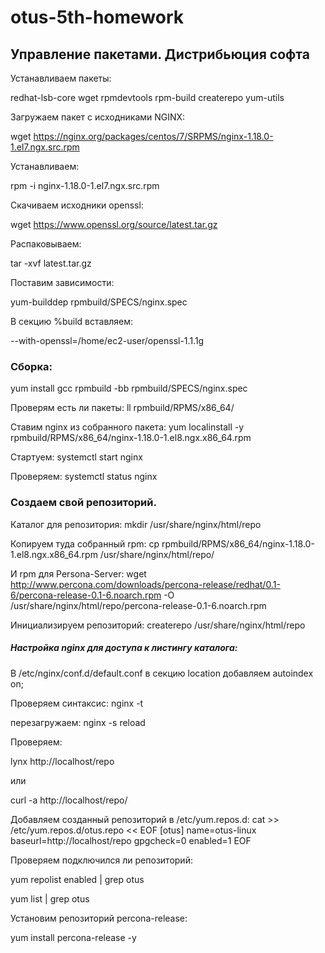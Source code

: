 # otus-5th-homework
##  Управление пакетами. Дистрибьюция софта 
Устанавливаем пакеты:

redhat-lsb-core wget rpmdevtools rpm-build createrepo yum-utils

Загружаем пакет с исходниками NGINX:

wget https://nginx.org/packages/centos/7/SRPMS/nginx-1.18.0-1.el7.ngx.src.rpm

Устанавливаем:

rpm -i nginx-1.18.0-1.el7.ngx.src.rpm

Скачиваем исходники openssl:

wget https://www.openssl.org/source/latest.tar.gz

Распаковываем:

tar -xvf latest.tar.gz

Поставим зависимости:

yum-builddep rpmbuild/SPECS/nginx.spec


В секцию %build вставляем:

--with-openssl=/home/ec2-user/openssl-1.1.1g

### Сборка:
yum install gcc
rpmbuild -bb rpmbuild/SPECS/nginx.spec


Проверям есть ли пакеты:
ll rpmbuild/RPMS/x86_64/

Ставим nginx из собранного пакета:
yum localinstall -y rpmbuild/RPMS/x86_64/nginx-1.18.0-1.el8.ngx.x86_64.rpm


Стартуем:
systemctl start nginx

Проверяем:
systemctl status nginx

### Создаем свой репозиторий.

Каталог для репозитория:
mkdir /usr/share/nginx/html/repo

Копируем туда собранный rpm:
cp rpmbuild/RPMS/x86_64/nginx-1.18.0-1.el8.ngx.x86_64.rpm /usr/share/nginx/html/repo/

И rpm для Persona-Server:
wget http://www.percona.com/downloads/percona-release/redhat/0.1-6/percona-release-0.1-6.noarch.rpm -O /usr/share/nginx/html/repo/percona-release-0.1-6.noarch.rpm

Инициализируем репозиторий:
createrepo /usr/share/nginx/html/repo

##### Настройка nginx для доступа к листингу каталога:
В /etc/nginx/conf.d/default.conf в секцию location добавляем autoindex on;

Проверяем синтаксис:
nginx -t

перезагружаем:
nginx -s reload

Проверяем:

lynx http://localhost/repo

или

curl -a http://localhost/repo/


Добавляем созданный репозиторий в /etc/yum.repos.d:
cat >> /etc/yum.repos.d/otus.repo << EOF
[otus]
name=otus-linux
baseurl=http://localhost/repo
gpgcheck=0
enabled=1
EOF

Проверяем подключился ли репозиторий:

yum repolist enabled | grep otus

yum list | grep otus

Установим репозиторий percona-release:

yum install percona-release -y
